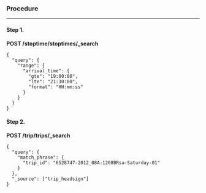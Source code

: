 ### Procedure
------
#### Step 1.
**POST /stoptime/stoptimes/_search**

    {
      "query": {
        "range": {
          "arrival_time": {
            "gte": "19:00:00",
            "lte": "21:30:00",
            "format": "HH:mm:ss"
          }
        }
      }
    }
#### Step 2.

**POST /trip/trips/_search**

    {
      "query": {
        "match_phrase": {
          "trip_id": "6528747-2012_08A-1208BRsa-Saturday-01"
        }
      },
      "_source": ["trip_headsign"]
    }
